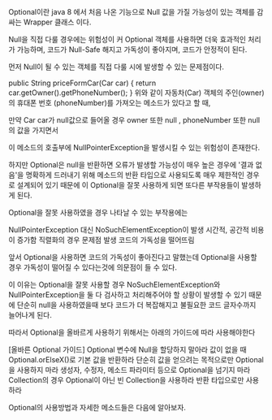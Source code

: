 Optional이란 java 8 에서 처음 나온 기능으로 Null 값을 가질 가능성이 있는 객체를 감싸는 Wrapper 클래스 이다.

Null을 직접 다룰 경우에는 위험성이 커 Optional 객체를 사용하면 더욱 효과적인 처리가 가능하며, 코드가 Null-Safe 해지고 가독성이 좋아지며, 코드가 안정적이 된다.



먼저 Null이 될 수 있는 객체를 직접 다룰 시에 발생할 수 있는 문제점이다.

public String priceFormCar(Car car) {
return car.getOwner().getPhoneNumber();
}
위와 같이 자동차(Car) 객체의 주인(owner)의 휴대폰 번호 (phoneNumber)를 가져오는 메소드가 있다고 할 때,

만약 Car car가 null값으로 들어올 경우 owner 또한 null , phoneNumber 또한 null의 값을 가지면서

이 메소드의 호출부에 NullPointerException을 발생시킬 수 있는 위험성이 존재한다.







하지만 Optional은 null을 반환하면 오류가 발생할 가능성이 매우 높은 경우에 '결과 없음'을 명확하게 드러내기 위해 메소드의 반환 타입으로 사용되도록 매우 제한적인 경우로 설계되어 있기 때문에 이 Optional을 잘못 사용하게 되면 또다른 부작용들이 발생하게 된다.



Optional을 잘못 사용하였을 경우 나타날 수 있는 부작용에는

NullPointerException 대신 NoSuchElementException이 발생
시간적, 공간적 비용이 증가함
직렬화의 경우 문제점 발생
코드의 가독성을 떨어뜨림




앞서 Optional을 사용하면 코드의 가독성이 좋아진다고 말했는데 Optional을 사용할 경우 가독성이 떨어질 수 있다는것에 의문점이 들 수 있다.



이 이유는 Optional을 잘못 사용할 경우 NoSuchElementException와 NullPointerException을 둘 다 검사하고 처리해주어야 할 상황이 발생할 수 있기 때문에 단순히 null을 사용하였을때 보다 코드가 더 복잡해지고 불필요한 코드 글자수까지 늘어나게 된다.









따라서 Optional을 올바르게 사용하기 위해서는 아래의 가이드에 따라 사용해야한다

[올바른 Optional 가이드]
Optional 변수에 Null을 할당하지 말아라
값이 없을 때 Optional.orElseX()로 기본 값을 반환하라
단순히 값을 얻으려는 목적으로만 Optional을 사용하지 마라
생성자, 수정자, 메소드 파라미터 등으로 Optional을 넘기지 마라
Collection의 경우 Optional이 아닌 빈 Collection을 사용하라
반환 타입으로만 사용하라


Optional의 사용방법과 자세한 메소드들은 다음에 알아보자.